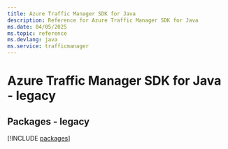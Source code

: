 ```yaml
---
title: Azure Traffic Manager SDK for Java
description: Reference for Azure Traffic Manager SDK for Java
ms.date: 04/05/2025
ms.topic: reference
ms.devlang: java
ms.service: trafficmanager
---
```

# Azure Traffic Manager SDK for Java - legacy
## Packages - legacy
[!INCLUDE [packages](traffic-manager-index.md)]